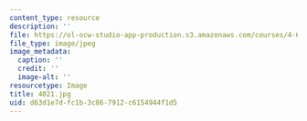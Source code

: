 ```yaml
---
content_type: resource
description: ''
file: https://ol-ocw-studio-app-production.s3.amazonaws.com/courses/4-614-religious-architecture-and-islamic-cultures-fall-2002/d63d1e7dfc1b3c867912c6154944f1d5_4021.jpg
file_type: image/jpeg
image_metadata:
  caption: ''
  credit: ''
  image-alt: ''
resourcetype: Image
title: 4021.jpg
uid: d63d1e7d-fc1b-3c86-7912-c6154944f1d5
---
```


